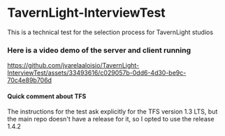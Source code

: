 # TavernLight-InterviewTest
This is a technical test for the selection process for TavernLight studios
### Here is a video demo of the server and client running
https://github.com/jvarelaaloisio/TavernLight-InterviewTest/assets/33493616/c029057b-0dd6-4d30-be9c-70c4e89b706d

#### Quick comment about TFS
The instructions for the test ask explicitly for the TFS version 1.3 LTS, but the main repo doesn't have a release for it, so I opted to use the release 1.4.2

